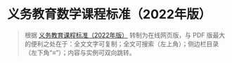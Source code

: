# 义务教育数学课程标准（2022年版）

> 根据 [义务教育课程标准（2022年版）](https://www.pep.com.cn/xw/zt/rjwy/yjkb2022/) 转制为在线网页版，与 PDF 版最大的便利之处在于：全文文字可复制；全文可搜索（左上角）；侧边栏目录（左下角“≡”）；内容与实例可双向跳转。